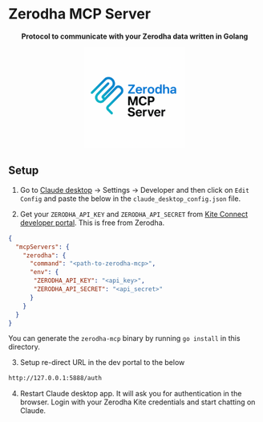 # Zerodha MCP Server

<p align="center">
  <strong>Protocol to communicate with your Zerodha data written in Golang</strong>
</p>

<p align="center">
  <img src="https://raw.githubusercontent.com/sukeesh/sukeesh.github.io/refs/heads/master/assets/img/Zerodha_MCP.png" alt="Zerodha MCP Logo" width="200" />
</p>




## Setup

1. Go to [Claude desktop](https://claude.ai/download) -> Settings -> Developer and then click on `Edit Config` and paste the below in the `claude_desktop_config.json` file.

2. Get your `ZERODHA_API_KEY` and `ZERODHA_API_SECRET` from [Kite Connect developer portal](https://developers.kite.trade/apps). This is free from Zerodha.  

```json
{
  "mcpServers": {
    "zerodha": {
      "command": "<path-to-zerodha-mcp>",
      "env": {
       "ZERODHA_API_KEY": "<api_key>",
       "ZERODHA_API_SECRET": "<api_secret>"
      }
    }
  }
}
```

You can generate the `zerodha-mcp` binary by running `go install` in this directory.

3. Setup re-direct URL in the dev portal to the below
```bash
http://127.0.0.1:5888/auth
```

4. Restart Claude desktop app. It will ask you for authentication in the browser. Login with your Zerodha Kite credentials and start chatting on Claude.
